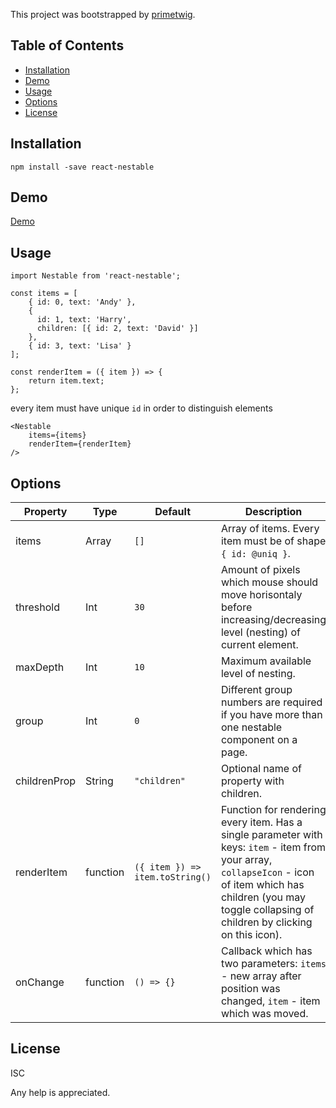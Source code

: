 This project was bootstrapped by [primetwig](mailto:primetwig@gmail.com).

## Table of Contents

- [Installation](#installation)
- [Demo](#demo)
- [Usage](#usage)
- [Options](#options)
- [License](#license)

## Installation

`npm install -save react-nestable`

## Demo

[Demo](https://primetwig.github.io/react-nestable/dist/)

## Usage

```
import Nestable from 'react-nestable';
```
```
const items = [
    { id: 0, text: 'Andy' },
    {
      id: 1, text: 'Harry',
      children: [{ id: 2, text: 'David' }]
    },
    { id: 3, text: 'Lisa' }
];

const renderItem = ({ item }) => {
    return item.text;
};
```
every item must have unique `id` in order to distinguish elements
```
<Nestable
    items={items}
    renderItem={renderItem}
/>
```

## Options

| Property | Type | Default | Description |
|----------|------|---------|-------------|
| items | Array | `[]` | Array of items. Every item must be of shape `{ id: @uniq }`. |
| threshold | Int | `30` | Amount of pixels which mouse should move horisontaly before increasing/decreasing level (nesting) of current element. |
| maxDepth | Int | `10` | Maximum available level of nesting. |
| group | Int | `0` | Different group numbers are required if you have more than one nestable component on a page. |
| childrenProp | String | `"children"` | Optional name of property with children. |
| renderItem | function | `({ item }) => item.toString()` | Function for rendering every item. Has a single parameter with keys: `item` - item from your array, `collapseIcon` - icon of item which has children (you may toggle collapsing of children by clicking on this icon). |
| onChange | function | `() => {}` | Callback which has two parameters: `items` - new array after position was changed, `item` - item which was moved. |

## License

ISC

Any help is appreciated.
